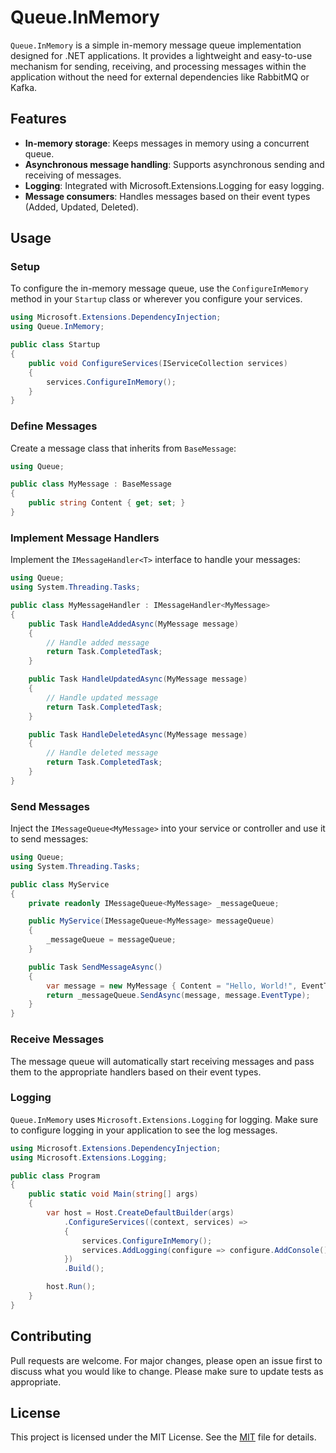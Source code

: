 ﻿# Queue.InMemory

`Queue.InMemory` is a simple in-memory message queue implementation designed for .NET applications. It provides a lightweight and easy-to-use mechanism for sending, receiving, and processing messages within the application without the need for external dependencies like RabbitMQ or Kafka.

## Features

- **In-memory storage**: Keeps messages in memory using a concurrent queue.
- **Asynchronous message handling**: Supports asynchronous sending and receiving of messages.
- **Logging**: Integrated with Microsoft.Extensions.Logging for easy logging.
- **Message consumers**: Handles messages based on their event types (Added, Updated, Deleted).

## Usage

### Setup

To configure the in-memory message queue, use the `ConfigureInMemory` method in your `Startup` class or wherever you configure your services.

```csharp
using Microsoft.Extensions.DependencyInjection;
using Queue.InMemory;

public class Startup
{
    public void ConfigureServices(IServiceCollection services)
    {
        services.ConfigureInMemory();
    }
}
```

### Define Messages
Create a message class that inherits from `BaseMessage`:

```csharp
using Queue;

public class MyMessage : BaseMessage
{
    public string Content { get; set; }
}
```

### Implement Message Handlers
Implement the `IMessageHandler<T>` interface to handle your messages:

```csharp
using Queue;
using System.Threading.Tasks;

public class MyMessageHandler : IMessageHandler<MyMessage>
{
    public Task HandleAddedAsync(MyMessage message)
    {
        // Handle added message
        return Task.CompletedTask;
    }

    public Task HandleUpdatedAsync(MyMessage message)
    {
        // Handle updated message
        return Task.CompletedTask;
    }

    public Task HandleDeletedAsync(MyMessage message)
    {
        // Handle deleted message
        return Task.CompletedTask;
    }
}
```

### Send Messages
Inject the `IMessageQueue<MyMessage>` into your service or controller and use it to send messages:

```csharp
using Queue;
using System.Threading.Tasks;

public class MyService
{
    private readonly IMessageQueue<MyMessage> _messageQueue;

    public MyService(IMessageQueue<MyMessage> messageQueue)
    {
        _messageQueue = messageQueue;
    }

    public Task SendMessageAsync()
    {
        var message = new MyMessage { Content = "Hello, World!", EventType = EventTypes.Added };
        return _messageQueue.SendAsync(message, message.EventType);
    }
}
```

### Receive Messages
The message queue will automatically start receiving messages and pass them to the appropriate handlers based on their event types.

### Logging
`Queue.InMemory` uses `Microsoft.Extensions.Logging` for logging. Make sure to configure logging in your application to see the log messages.

```csharp
using Microsoft.Extensions.DependencyInjection;
using Microsoft.Extensions.Logging;

public class Program
{
    public static void Main(string[] args)
    {
        var host = Host.CreateDefaultBuilder(args)
            .ConfigureServices((context, services) =>
            {
                services.ConfigureInMemory();
                services.AddLogging(configure => configure.AddConsole());
            })
            .Build();

        host.Run();
    }
}
```

## Contributing
Pull requests are welcome. For major changes, please open an issue first to discuss what you would like to change.
Please make sure to update tests as appropriate.

## License
This project is licensed under the MIT License. See the [MIT](https://choosealicense.com/licenses/mit/) file for details.

